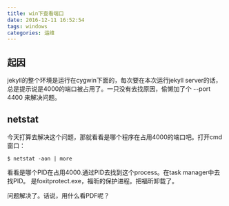 ```yaml
---
title: win下查看端口
date: 2016-12-11 16:52:54
tags: windows
categories: 运维
---
```

## 起因

jekyll的整个环境是运行在cygwin下面的，每次要在本次运行jekyll server的话，总是提示说是4000的端口被占用了。一只没有去找原因，偷懒加了个 --port 4400 来解决问题。

## netstat ##
今天打算去解决这个问题，那就看看是哪个程序在占用4000的端口吧。打开cmd窗口：

``$ netstat -aon | more``

看看是哪个PID在占用4000.通过PID去找到这个process。在task manager中去找PID。
是foxitprotect.exe，福昕的保护进程。把福昕卸载了。

问题解决了。话说，用什么看PDF呢？
